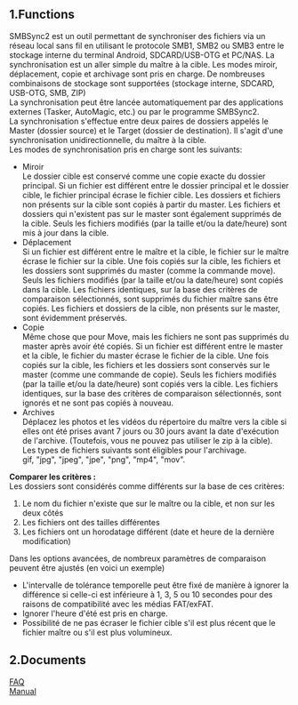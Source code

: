 ## 1.Functions  
SMBSync2 est un outil permettant de synchroniser des fichiers via un réseau local sans fil en utilisant le protocole SMB1, SMB2 ou SMB3 entre le stockage interne du terminal Android, SDCARD/USB-OTG et PC/NAS. La synchronisation est un aller simple du maître à la cible. Les modes miroir, déplacement, copie et archivage sont pris en charge. De nombreuses combinaisons de stockage sont supportées (stockage interne, SDCARD, USB-OTG, SMB, ZIP)  
La synchronisation peut être lancée automatiquement par des applications externes (Tasker, AutoMagic, etc.) ou par le programme SMBSync2.  
La synchronisation s'effectue entre deux paires de dossiers appelés le Master (dossier source) et le Target (dossier de destination). Il s'agit d'une synchronisation unidirectionnelle, du maître à la cible.  
Les modes de synchronisation pris en charge sont les suivants:  

- Miroir  
  Le dossier cible est conservé comme une copie exacte du dossier principal. Si un fichier est différent entre le dossier principal et le dossier cible, le fichier principal écrase le fichier cible. Les dossiers et fichiers non présents sur la cible sont copiés à partir du master. Les fichiers et dossiers qui n'existent pas sur le master sont également supprimés de la cible. Seuls les fichiers modifiés (par la taille et/ou la date/heure) sont mis à jour dans la cible.  
- Déplacement  
  Si un fichier est différent entre le maître et la cible, le fichier sur le maître écrase le fichier sur la cible. Une fois copiés sur la cible, les fichiers et les dossiers sont supprimés du master (comme la commande move).
  Seuls les fichiers modifiés (par la taille et/ou la date/heure) sont copiés dans la cible. Les fichiers identiques, sur la base des critères de comparaison sélectionnés, sont supprimés du fichier maître sans être copiés. Les fichiers et dossiers de la cible, non présents sur le master, sont évidemment préservés.  
- Copie  
  Même chose que pour Move, mais les fichiers ne sont pas supprimés du master après avoir été copiés.
  Si un fichier est différent entre le master et la cible, le fichier du master écrase le fichier de la cible. Une fois copiés sur la cible, les fichiers et les dossiers sont conservés sur le master (comme une commande de copie).
  Seuls les fichiers modifiés (par la taille et/ou la date/heure) sont copiés vers la cible. Les fichiers identiques, sur la base des critères de comparaison sélectionnés, sont ignorés et ne sont pas copiés à nouveau.  
- Archives  
  Déplacez les photos et les vidéos du répertoire du maître vers la cible si elles ont été prises avant 7 jours ou 30 jours avant la date d'exécution de l'archive. (Toutefois, vous ne pouvez pas utiliser le zip à la cible).  
Les types de fichiers suivants sont éligibles pour l'archivage.  
gif, "jpg", "jpeg", "jpe", "png", "mp4", "mov".  

**Comparer les critères :**  
Les dossiers sont considérés comme différents sur la base de ces critères:  

1. Le nom du fichier n'existe que sur le maître ou la cible, et non sur les deux côtés  
2. Les fichiers ont des tailles différentes  
3. Les fichiers ont un horodatage différent (date et heure de la dernière modification)   

Dans les options avancées, de nombreux paramètres de comparaison peuvent être ajustés (en voici un exemple)  
- L'intervalle de tolérance temporelle peut être fixé de manière à ignorer la différence si celle-ci est inférieure à 1, 3, 5 ou 10 secondes pour des raisons de compatibilité avec les médias FAT/exFAT.   
- Ignorer l'heure d'été est pris en charge.   
- Possibilité de ne pas écraser le fichier cible s'il est plus récent que le fichier maître ou s'il est plus volumineux.  

## 2.Documents  
[FAQ](https://sentaroh.github.io/Documents/SMBSync2/SMBSync2_FAQ_FR.htm)  
[Manual](https://sentaroh.github.io/Documents/SMBSync2/SMBSync2_Desc_EN.htm)  
